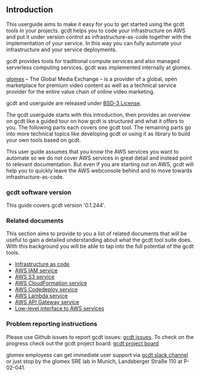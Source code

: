 ## Introduction

This userguide aims to make it easy for you to get started using the gcdt tools in your projects. gcdt helps you to code your infrastructure on AWS and put it under version control as infrastructure-as-code together with the implementation of your service. In this way you can fully automate your infrastructure and your service deployments.

gcdt provides tools for traditional compute services and also managed serverless computing services. gcdt was implemented internally at glomex.

[glomex](http://www.glomex.com/) – The Global Media Exchange – is a provider of a global, open marketplace for premium video content as well as a technical service provider for the entire value chain of online video marketing.

gcdt and userguide are released under [BSD-3 License](http://github.com/glomex/glomex-cloud-deployment-tools/LICENSE.md).

The gcdt userguide starts with this introduction, then provides an overview on gcdt like a guided tour on how gcdt is structured and what it offers to you. The following parts each covers one gcdt tool. The remaining parts go into more technical topics like developing gcdt or using it as library to build your own tools based on gcdt.

This user guide assumes that you know the AWS services you want to automate so we do not cover AWS services in great detail and instead point to relevant documentation. But even if you are starting out on AWS, gcdt will help you to quickly leave the AWS webconsole behind and to move towards infrastructure-as-code.


### gcdt software version

This guide covers gcdt version '0.1.244'.


### Related documents

This section aims to provide to you a list of related documents that will be useful to gain a detailed understanding about what the gcdt tool suite does. With this background you will be able to tap into the full potential of the gcdt tools.  

* [Infrastructure as code](https://martinfowler.com/bliki/InfrastructureAsCode.html)
* [AWS IAM service](https://aws.amazon.com/iam/)
* [AWS S3 service](https://aws.amazon.com/s3/)
* [AWS CloudFormation service](https://aws.amazon.com/cloudformation/)
* [AWS Codedeploy service](https://aws.amazon.com/codedeploy/)
* [AWS Lambda service](https://aws.amazon.com/lambda/)
* [AWS API Gateway service](https://aws.amazon.com/api-gateway/)
* [Low-level interface to AWS services](http://botocore.readthedocs.io/en/latest/index.html)


### Problem reporting instructions

Please use Github issues to report gcdt issues: [gcdt issues](https://github.com/glomex/glomex-cloud-deployment-tools/issues). To check on the progress check out the gcdt project board: [gcdt project board](https://github.com/glomex/glomex-cloud-deployment-tools/projects/1)

glomex employess can get immediate user support via [gcdt slack channel](https://glomex-team.slack.com/messages/gcdt/) or just stop by the glomex SRE lab in Munich, Landsberger Straße 110 
 at P-02-041.
